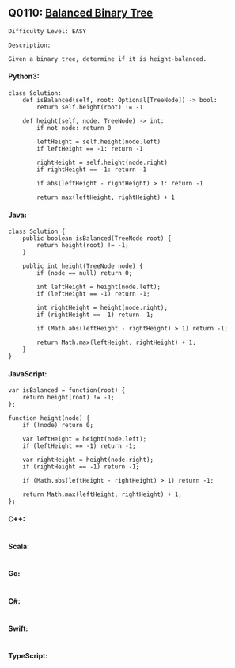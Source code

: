 ## Q0110: [Balanced Binary Tree](https://leetcode.com/problems/balanced-binary-tree/)

```
Difficulty Level: EASY
```

```
Description:

Given a binary tree, determine if it is height-balanced.
```

#### Python3:

```
class Solution:
    def isBalanced(self, root: Optional[TreeNode]) -> bool:
        return self.height(root) != -1
    
    def height(self, node: TreeNode) -> int:
        if not node: return 0

        leftHeight = self.height(node.left)
        if leftHeight == -1: return -1

        rightHeight = self.height(node.right)
        if rightHeight == -1: return -1

        if abs(leftHeight - rightHeight) > 1: return -1

        return max(leftHeight, rightHeight) + 1
```

#### Java:

```
class Solution {
    public boolean isBalanced(TreeNode root) {
        return height(root) != -1;
    }

    public int height(TreeNode node) {
        if (node == null) return 0;

        int leftHeight = height(node.left);
        if (leftHeight == -1) return -1;

        int rightHeight = height(node.right);
        if (rightHeight == -1) return -1;

        if (Math.abs(leftHeight - rightHeight) > 1) return -1;

        return Math.max(leftHeight, rightHeight) + 1;
    }
}
```

#### JavaScript:

```
var isBalanced = function(root) {
    return height(root) != -1;
};

function height(node) {
    if (!node) return 0;

    var leftHeight = height(node.left);
    if (leftHeight == -1) return -1;

    var rightHeight = height(node.right);
    if (rightHeight == -1) return -1;

    if (Math.abs(leftHeight - rightHeight) > 1) return -1;

    return Math.max(leftHeight, rightHeight) + 1;
};
```

#### C++:

```

```

#### Scala:

```

```

#### Go:

```

```

#### C#:

```

```

#### Swift:

```

```

#### TypeScript:

```

```